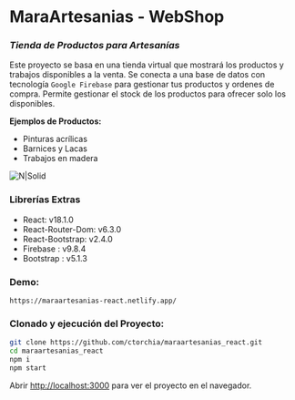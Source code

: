 # MaraArtesanias - WebShop
### _Tienda de Productos para Artesanías_

Este proyecto se basa en una tienda virtual que mostrará los productos y trabajos disponibles a la venta.
Se conecta a una base de datos con tecnología `Google Firebase` para gestionar tus productos y ordenes de compra.
Permite gestionar el stock de los productos para ofrecer solo los disponibles.

**Ejemplos de Productos:**
- Pinturas acrílicas
- Barnices y Lacas
- Trabajos en madera

![N|Solid](https://cdn.thenewstack.io/media/2017/04/5d258ad7-react.png)


### Librerías Extras

- React: v18.1.0 
- React-Router-Dom: v6.3.0
- React-Bootstrap: v2.4.0
- Firebase : v9.8.4
- Bootstrap : v5.1.3

### Demo:
`https://maraartesanias-react.netlify.app/`

### Clonado y ejecución del Proyecto:
```sh
git clone https://github.com/ctorchia/maraartesanias_react.git
cd maraartesanias_react
npm i
npm start
```
Abrir [http://localhost:3000](http://localhost:3000) para ver el proyecto en el navegador.